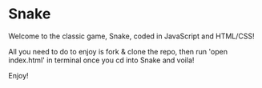 # Snake

Welcome to the classic game, Snake, coded in JavaScript and HTML/CSS!

All you need to do to enjoy is fork & clone the repo, then run 'open index.html' in terminal once you cd into Snake and voila!

Enjoy!
